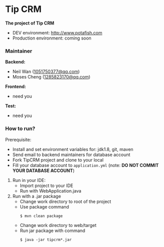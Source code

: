 # Tip CRM
**The project of Tip CRM**

* DEV environment: http://www.potafish.com
* Production environment: coming soon
### Maintainer
**Backend:**
 * Neil Wan (1051750377@qq.com) 
 * Moses Cheng (1285823170@qq.com)
 
**Frontend:**
 * need you
 
**Test:**
 * need you 
### How to run?
Prerequisite:
* Install and set environment variables for: jdk1.8, git, maven
* Send email to backend maintainers for database account
* Fork TipCRM project and clone to your local
* Fill your database account to `application.yml` (note: **DO NOT COMMIT YOUR DATABASE ACCOUNT**)
1. Run in your IDE:
    * Import project to your IDE
    * Run with WebApplication.java
2. Run with a .jar package
    * Change work directory to root of the project
    * Use package command
        ```
        $ mvn clean package
        ```
    * Change work directory to web/target
    * Run jar package with command
        ```
        $ java -jar tipcrm*.jar
        ```